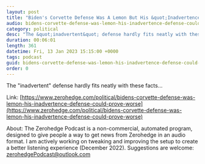 ```yaml
---
layout: post
title: "Biden's Corvette Defense Was A Lemon But His &quot;Inadvertence&quot; Defense Could Prove Worse"
audio: bidens-corvette-defense-was-lemon-his-inadvertence-defense-could-prove-worse-0
category: political
desc: "The &quot;inadvertent&quot; defense hardly fits neatly with these facts..."
duration: 00:06:01
length: 361
datetime: Fri, 13 Jan 2023 15:15:00 +0000
tags: podcast
guid: bidens-corvette-defense-was-lemon-his-inadvertence-defense-could-prove-worse-0
order: 0
---
```

The &quot;inadvertent&quot; defense hardly fits neatly with these facts...

Link: [https://www.zerohedge.com/political/bidens-corvette-defense-was-lemon-his-inadvertence-defense-could-prove-worse](https://www.zerohedge.com/political/bidens-corvette-defense-was-lemon-his-inadvertence-defense-could-prove-worse)

About: The Zerohedge Podcast is a non-commercial, automated program, designed to give people a way to get news from Zerohedge in an audio format.  I am actively working on tweaking and improving the setup to create a better listening experience (December 2022).  Suggestions are welcome: [zerohedgePodcast@outlook.com](mailto:zerohedgePodcast@outlook.com)